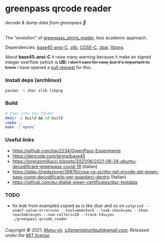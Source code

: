 # greenpass qrcode reader
###### decode & dump data from greenpass 📄
The "evolution" of [greenpass_string_reader](https://github.com/Manu-sh/greenpass_string_reader), less academic approach.

<!--
<a href="https://asciinema.org/a/8aGPXfcenT9ue3RWqJ9py0C5Z?autoplay=1&t=00:01">
  <img src="https://asciinema.org/a/8aGPXfcenT9ue3RWqJ9py0C5Z.png" width="320px" height="200px" alt="" />
</a>
<br><br>
-->
Dependencies: [base45-ansi-C](https://github.com/ehn-dcc-development/base45-ansi-C.git), [zlib](https://www.zlib.net/), [COSE-C](https://github.com/cose-wg/COSE-C.git), [zbar](https://github.com/ZBar/ZBar), [libpng](https://github.com/glennrp/libpng).

About **base45-ansi-C** it raise many warning because it make an signed integer overflow (which is **UB**)
~~i don't care for now, but it's important to know~~ i have opened a [pull request](https://github.com/ehn-dcc-development/base45-ansi-C/pull/2) for this.

### Install deps (archlinux)
```bash
pacman -S zbar zlib libpng
```

### Build

```bash
# then into the folder
mkdir -p build && cd build
cmake ..
make -j`nproc`
```

### Useful links

* https://github.com/jojo2234/GreenPass-Experiments
* https://dencode.com/string/base45
* https://lorenzomillucci.it/posts/2021/06/2021-06-28-ubuntu-decodificare-greenpass-covid-19 (italian)
* https://dday.it/redazione/39870/cosa-ce-scritto-nel-qrcode-del-green-pass-come-decodificarlo-per-guardarci-dentro (Italian)
* https://github.com/eu-digital-green-certificates/dgc-testdata

### TODO
* fix leak from exampled copied as is like zbar and so on `valgrind --undef-value-errors=no --tool=memcheck --leak-check=yes --show-reachable=yes --num-callers=20 --track-fds=yes ./greenpass_qrcode_reader`

###### Copyright © 2021, [Manu-sh](https://github.com/Manu-sh), s3gmentationfault@gmail.com. Released under the [MIT license](LICENSE).
